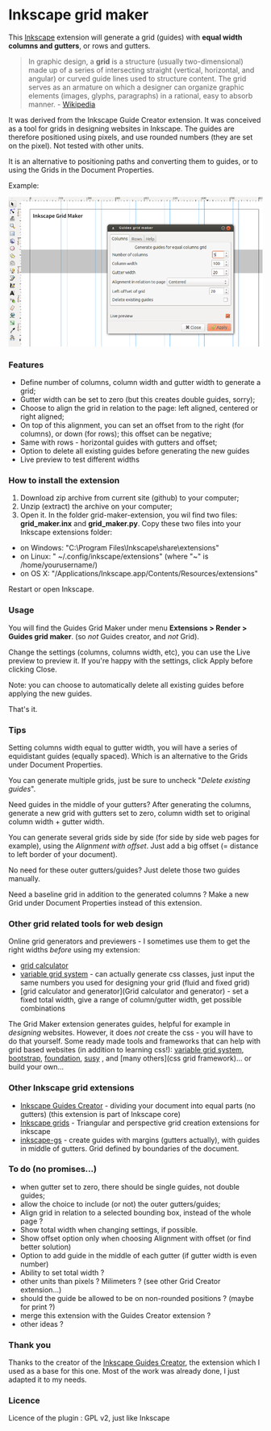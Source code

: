Inkscape grid maker
===================

This [Inkscape](http://inkscape.org/) extension will generate a grid (guides) with **equal width columns and gutters**, or rows and gutters.

> In graphic design, a **grid** is a structure (usually two-dimensional) made up of a series of intersecting straight (vertical, horizontal, and angular) or curved guide lines used to structure content. The grid serves as an armature on which a designer can organize graphic elements (images, glyphs, paragraphs) in a rational, easy to absorb manner. - [Wikipedia](http://en.wikipedia.org/wiki/Grid_%28graphic_design%29)

It was derived from the Inkscape Guide Creator extension. It was conceived as a tool for grids in designing websites in Inkscape. The guides are therefore positioned using pixels, and use rounded numbers (they are set on the pixel). Not tested with other units.

It is an alternative to positioning paths and converting them to guides, or to using the Grids in the Document Properties.

Example:

![grid maker in action](readme-img/inkscape-gridmaker.png)

### Features

- Define number of columns, column width and gutter width to generate a grid;
- Gutter width can be set to zero (but this creates double guides, sorry);
- Choose to align the grid in relation to the page: left aligned, centered or right aligned;
- On top of this alignment, you can set an offset from to the right (for columns), or down (for rows); this offset can be negative;
- Same with rows - horizontal guides with gutters and offset;
- Option to delete all existing guides before generating the new guides
- Live preview to test different widths

### How to install the extension

1. Download zip archive from current site (github) to your computer;
2. Unzip (extract) the archive on your computer;
3. Open it. In the folder grid-maker-extension, you wil find two files: **grid_maker.inx** and **grid_maker.py**. Copy these two files into your Inkscape extensions folder:

- on Windows: "C:\Program Files\Inkscape\share\extensions"
- on Linux: " ~/.config/inkscape/extensions" (where "~" is /home/yourusername/)
- on OS X: "/Applications/Inkscape.app/Contents/Resources/extensions" 

Restart or open Inkscape.

### Usage

You will find the Guides Grid Maker under menu **Extensions > Render > Guides grid maker**. (so *not* Guides creator, and *not* Grid).

Change the settings (columns, columns width, etc), you can use the Live preview to preview it. If you're happy with the settings, click Apply before clicking Close.

Note: you can choose to automatically delete all existing guides before applying the new guides.

That's it.

### Tips

Setting columns width equal to gutter width, you will have a series of equidistant guides (equally spaced). Which is an alternative to the Grids under Document Properties.

You can generate multiple grids, just be sure to uncheck "*Delete existing guides*". 

Need guides in the middle of your gutters? After generating the columns, generate a new grid with gutters set to zero, column width set to original column width + gutter width.

You can generate several grids side by side (for side by side web pages for example), using the *Alignment with offset*. Just add a big offset (= distance to left border of your document).

No need for these outer gutters/guides? Just delete those two guides manually.

Need a baseline grid in addition to the generated columns ? Make a new Grid under Document Properties instead of this extension.

### Other grid related tools for web design

Online grid generators and previewers - I sometimes use them to get the right widths *before* using my extension: 

- [grid calculator](http://www.29digital.net/grid/)
- [variable grid system](http://grids.heroku.com/) - can actually generate css classes, just input the same numbers you used for designing your grid (fluid and fixed grid)
- [grid calculator and generator](Grid calculator and generator) - set a fixed total width, give a range of column/gutter width, get possible combinations

The Grid Maker extension generates guides, helpful for example in *designing* websites. However, it does *not* create the css - you will have to do that yourself. Some ready made tools and frameworks that can help with grid based websites (in addition to learning css!): [variable grid system](http://grids.heroku.com/), [bootstrap](http://getbootstrap.com/), [foundation](http://foundation.zurb.com/), [susy](http://susy.oddbird.net/)  , and [many others](css grid framework)... or build your own...

### Other Inkscape grid extensions 

- [Inkscape Guides Creator](http://code.google.com/p/inkscape-guides-creator/) - dividing your document into equal parts (no gutters) (this extension is part of Inkscape core)
- [Inkscape grids](https://github.com/cds4/inkscape-grids) - Triangular and perspective grid creation extensions for inkscape
- [inkscape-gs](https://github.com/Ale-/inkscape-gs) - create guides with margins (gutters actually), with guides in middle of gutters. Grid defined by boundaries of the document.

### To do (no promises...)

- when gutter set to zero, there should be single guides, not double guides;
- allow the choice to include (or not) the outer gutters/guides;
- Align grid in relation to a selected bounding box, instead of the whole page ?
- Show total width when changing settings, if possible.
- Show offset option only when choosing Alignment with offset (or find better solution)
- Option to add guide in the middle of each gutter (if gutter width is even number)
- Ability to set total width ?
- other units than pixels ? Milimeters ? (see other Grid Creator extension...)
- should the guide be allowed to be on non-rounded positions ? (maybe for print ?)
- merge this extension with the Guides Creator extension ?
- other ideas ?

### Thank you

Thanks to the creator of the [Inkscape Guides Creator](http://code.google.com/p/inkscape-guides-creator/), the extension which I used as a base for this one. Most of the work was already done, I just adapted it to my needs.

### Licence

Licence of the plugin : GPL v2, just like Inkscape